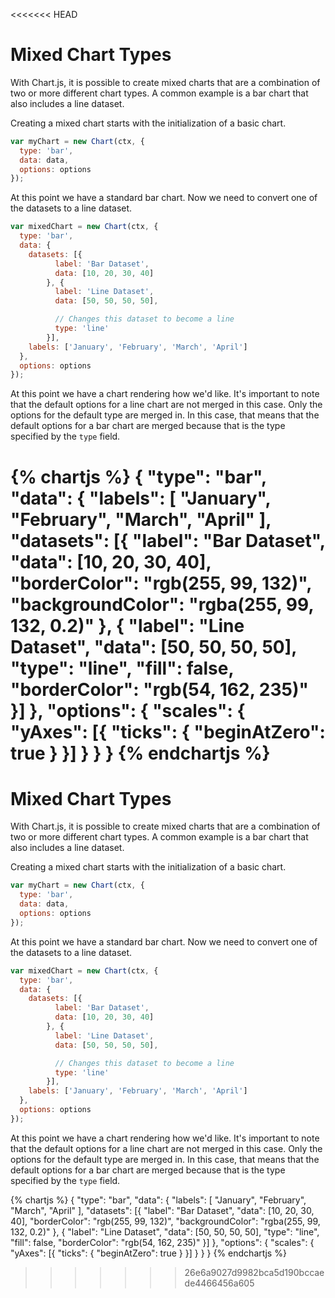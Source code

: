 <<<<<<< HEAD
# Mixed Chart Types

With Chart.js, it is possible to create mixed charts that are a combination of two or more different chart types. A common example is a bar chart that also includes a line dataset.

Creating a mixed chart starts with the initialization of a basic chart.

```javascript
var myChart = new Chart(ctx, {
  type: 'bar',
  data: data,
  options: options
});
```

At this point we have a standard bar chart. Now we need to convert one of the datasets to a line dataset.

```javascript
var mixedChart = new Chart(ctx, {
  type: 'bar',
  data: {
    datasets: [{
          label: 'Bar Dataset',
          data: [10, 20, 30, 40]
        }, {
          label: 'Line Dataset',
          data: [50, 50, 50, 50],

          // Changes this dataset to become a line
          type: 'line'
        }],
    labels: ['January', 'February', 'March', 'April']
  },
  options: options
});
```

At this point we have a chart rendering how we'd like. It's important to note that the default options for a line chart are not merged in this case. Only the options for the default type are merged in. In this case, that means that the default options for a bar chart are merged because that is the type specified by the `type` field.

{% chartjs %}
{
  "type": "bar",
  "data": {
    "labels": [
      "January", 
      "February", 
      "March", 
      "April"
    ],
    "datasets": [{
      "label": "Bar Dataset",
      "data": [10, 20, 30, 40],
      "borderColor": "rgb(255, 99, 132)",
      "backgroundColor": "rgba(255, 99, 132, 0.2)"
    }, {
      "label": "Line Dataset",
      "data": [50, 50, 50, 50],
      "type": "line",
      "fill": false,
      "borderColor": "rgb(54, 162, 235)"
    }]
  },
  "options": {
    "scales": {
      "yAxes": [{
        "ticks": {
          "beginAtZero": true
        }
      }]
    }
  }
}
{% endchartjs %}
=======
# Mixed Chart Types

With Chart.js, it is possible to create mixed charts that are a combination of two or more different chart types. A common example is a bar chart that also includes a line dataset.

Creating a mixed chart starts with the initialization of a basic chart.

```javascript
var myChart = new Chart(ctx, {
  type: 'bar',
  data: data,
  options: options
});
```

At this point we have a standard bar chart. Now we need to convert one of the datasets to a line dataset.

```javascript
var mixedChart = new Chart(ctx, {
  type: 'bar',
  data: {
    datasets: [{
          label: 'Bar Dataset',
          data: [10, 20, 30, 40]
        }, {
          label: 'Line Dataset',
          data: [50, 50, 50, 50],

          // Changes this dataset to become a line
          type: 'line'
        }],
    labels: ['January', 'February', 'March', 'April']
  },
  options: options
});
```

At this point we have a chart rendering how we'd like. It's important to note that the default options for a line chart are not merged in this case. Only the options for the default type are merged in. In this case, that means that the default options for a bar chart are merged because that is the type specified by the `type` field.

{% chartjs %}
{
  "type": "bar",
  "data": {
    "labels": [
      "January", 
      "February", 
      "March", 
      "April"
    ],
    "datasets": [{
      "label": "Bar Dataset",
      "data": [10, 20, 30, 40],
      "borderColor": "rgb(255, 99, 132)",
      "backgroundColor": "rgba(255, 99, 132, 0.2)"
    }, {
      "label": "Line Dataset",
      "data": [50, 50, 50, 50],
      "type": "line",
      "fill": false,
      "borderColor": "rgb(54, 162, 235)"
    }]
  },
  "options": {
    "scales": {
      "yAxes": [{
        "ticks": {
          "beginAtZero": true
        }
      }]
    }
  }
}
{% endchartjs %}
>>>>>>> 26e6a9027d9982bca5d190bccaede4466456a605
